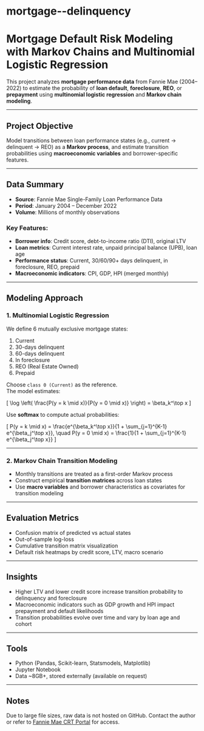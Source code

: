 # mortgage--delinquency

# Mortgage Default Risk Modeling with Markov Chains and Multinomial Logistic Regression

This project analyzes **mortgage performance data** from Fannie Mae (2004–2022) to estimate the probability of **loan default**, **foreclosure**, **REO**, or **prepayment** using **multinomial logistic regression** and **Markov chain modeling**.

---

## Project Objective

Model transitions between loan performance states (e.g., current → delinquent → REO) as a **Markov process**, and estimate transition probabilities using **macroeconomic variables** and borrower-specific features.

---

## Data Summary

- **Source**: Fannie Mae Single-Family Loan Performance Data  
- **Period**: January 2004 – December 2022  
- **Volume**: Millions of monthly observations  

### Key Features:
- **Borrower info**: Credit score, debt-to-income ratio (DTI), original LTV  
- **Loan metrics**: Current interest rate, unpaid principal balance (UPB), loan age  
- **Performance status**: Current, 30/60/90+ days delinquent, in foreclosure, REO, prepaid  
- **Macroeconomic indicators**: CPI, GDP, HPI (merged monthly)

---

## Modeling Approach

### 1. **Multinomial Logistic Regression**

We define 6 mutually exclusive mortgage states:

1. Current  
2. 30-days delinquent  
3. 60-days delinquent  
4. In foreclosure  
5. REO (Real Estate Owned)  
6. Prepaid  

Choose `class 0 (Current)` as the reference.  
The model estimates:

\[
\log \left( \frac{P(y = k \mid x)}{P(y = 0 \mid x)} \right) = \beta_k^\top x
\]

Use **softmax** to compute actual probabilities:

\[
P(y = k \mid x) = \frac{e^{\beta_k^\top x}}{1 + \sum_{j=1}^{K-1} e^{\beta_j^\top x}}, \quad P(y = 0 \mid x) = \frac{1}{1 + \sum_{j=1}^{K-1} e^{\beta_j^\top x}}
\]

---

### 2. **Markov Chain Transition Modeling**

- Monthly transitions are treated as a first-order Markov process  
- Construct empirical **transition matrices** across loan states  
- Use **macro variables** and borrower characteristics as covariates for transition modeling

---

## Evaluation Metrics

- Confusion matrix of predicted vs actual states  
- Out-of-sample log-loss  
- Cumulative transition matrix visualization  
- Default risk heatmaps by credit score, LTV, macro scenario

---

## Insights

- Higher LTV and lower credit score increase transition probability to delinquency and foreclosure  
- Macroeconomic indicators such as GDP growth and HPI impact prepayment and default likelihoods  
- Transition probabilities evolve over time and vary by loan age and cohort

---

## Tools

- Python (Pandas, Scikit-learn, Statsmodels, Matplotlib)  
- Jupyter Notebook  
- Data ~8GB+, stored externally (available on request)

---

## Notes

Due to large file sizes, raw data is not hosted on GitHub. Contact the author or refer to [Fannie Mae CRT Portal](https://creditrisktransfer.fanniemae.com/) for access.
